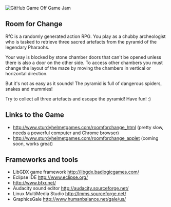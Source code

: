 ![GitHub Game Off Game Jam](https://f.cloud.github.com/assets/121322/1436486/25f88b78-4158-11e3-9b23-43596516362c.png)

## Room for Change

RfC is a randomly generated action RPG. You play as a chubby archeologist who is tasked to retrieve three sacred artefacts from the pyramid of the legendary Pharaohs.

Your way is blocked by stone chamber doors that can't be opened unless there is also a door on the other side. To access other chambers you must change the layout of the maze by moving the chambers in vertical or horizontal direction.

But it's not as easy as it sounds! The pyramid is full of dangerous spiders, snakes and mummies!

Try to collect all three artefacts and escape the pyramid! Have fun! :)


## Links to the Game

* http://www.sturdyhelmetgames.com/roomforchange_html (pretty slow, needs a powerful computer and Chrome browser)
* http://www.sturdyhelmetgames.com/roomforchange_applet (coming soon, works great)

## Frameworks and tools

* LibGDX game framework http://libgdx.badlogicgames.com/
* Eclipse IDE http://www.eclipse.org/
* http://www.bfxr.net/
* Audacity sound editor http://audacity.sourceforge.net/
* Linux MultiMedia Studio http://lmms.sourceforge.net/
* GraphicsGale http://www.humanbalance.net/gale/us/
